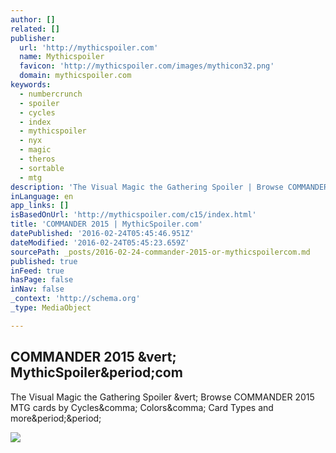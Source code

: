 ```yaml
---
author: []
related: []
publisher:
  url: 'http://mythicspoiler.com'
  name: Mythicspoiler
  favicon: 'http://mythicspoiler.com/images/mythicon32.png'
  domain: mythicspoiler.com
keywords:
  - numbercrunch
  - spoiler
  - cycles
  - index
  - mythicspoiler
  - nyx
  - magic
  - theros
  - sortable
  - mtg
description: 'The Visual Magic the Gathering Spoiler | Browse COMMANDER 2015 MTG cards by Cycles, Colors, Card Types and more..'
inLanguage: en
app_links: []
isBasedOnUrl: 'http://mythicspoiler.com/c15/index.html'
title: 'COMMANDER 2015 | MythicSpoiler.com'
datePublished: '2016-02-24T05:45:46.951Z'
dateModified: '2016-02-24T05:45:23.659Z'
sourcePath: _posts/2016-02-24-commander-2015-or-mythicspoilercom.md
published: true
inFeed: true
hasPage: false
inNav: false
_context: 'http://schema.org'
_type: MediaObject

---
```

<article style=""><h1>COMMANDER 2015 &amp;vert; MythicSpoiler&amp;period;com</h1><p>The Visual Magic the Gathering Spoiler &amp;vert; Browse COMMANDER 2015 MTG cards by Cycles&amp;comma; Colors&amp;comma; Card Types and more&amp;period;&amp;period;</p><img src="http://mythicspoiler.com/images/fbmythic.jpg" /></article>